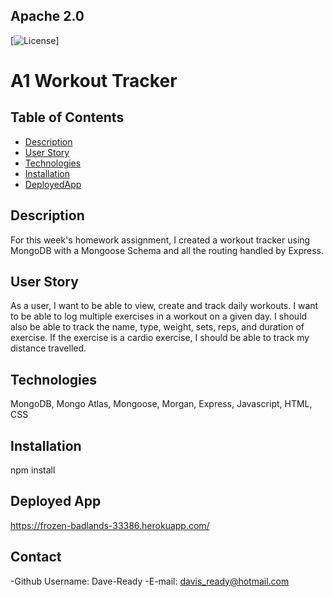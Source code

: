 
  ## Apache 2.0<img scr="https://opensource.org/licenses/Apache-2.0">
  [![License](https://img.shields.io/badge/License-Apache%202.0-blue.svg)]



  # **A1 Workout Tracker**


  ## Table of Contents
  - [Description](#Description)
  - [User Story](#Usage)
  - [Technologies](#Technologies)
  - [Installation](#Installation)
  - [DeployedApp](#DeployedApp)

  ## Description
  For this week's homework assignment, I created a workout tracker using MongoDB with a Mongoose Schema and all the routing handled by Express.

  ## User Story
  As a user, I want to be able to view, create and track daily workouts. I want to be able to log multiple exercises in a workout on a given day. I should also be able to track the name, type, weight, sets, reps, and duration of exercise. If the exercise is a cardio exercise, I should be able to track my distance travelled.

  ## Technologies
  MongoDB, Mongo Atlas, Mongoose, Morgan, Express, Javascript, HTML, CSS

  ## Installation
  npm install

  ## Deployed App
  https://frozen-badlands-33386.herokuapp.com/
  

  ## Contact
  -Github Username: Dave-Ready
  -E-mail: davis_ready@hotmail.com
  